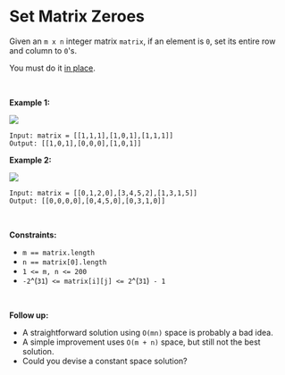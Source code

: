 # Set Matrix Zeroes


Given an `m x n` integer matrix `matrix`, if an element is `0`, set its
entire row and column to `0`'s.

You must do it [in
place](https://en.wikipedia.org/wiki/In-place_algorithm).

 

**Example 1:**

![](https://assets.leetcode.com/uploads/2020/08/17/mat1.jpg)

    Input: matrix = [[1,1,1],[1,0,1],[1,1,1]]
    Output: [[1,0,1],[0,0,0],[1,0,1]]
        

**Example 2:**

![](https://assets.leetcode.com/uploads/2020/08/17/mat2.jpg)

    Input: matrix = [[0,1,2,0],[3,4,5,2],[1,3,1,5]]
    Output: [[0,0,0,0],[0,4,5,0],[0,3,1,0]]
        

 

**Constraints:**

- `m == matrix.length`
- `n == matrix[0].length`
- `1 <= m, n <= 200`
- `-2`^(`31`)` <= matrix[i][j] <= 2`^(`31`)` - 1`

 

**Follow up:**

- A straightforward solution using `O(mn)` space is probably a bad idea.
- A simple improvement uses `O(m + n)` space, but still not the best
  solution.
- Could you devise a constant space solution?
